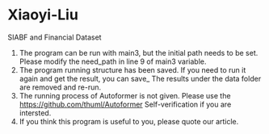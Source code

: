 # Xiaoyi-Liu
SIABF and Financial Dataset
1. The program can be run with main3, but the initial path needs to be set. Please modify the need_path in line 9 of main3 variable.
2. The program running structure has been saved. If you need to run it again and get the result, you can save_ The results under the data folder are removed and re-run.
3. The running process of Autoformer is not given. Please use the https://github.com/thuml/Autoformer Self-verification if you are intersted.
4. If you think this program is useful to you, please quote our article.
